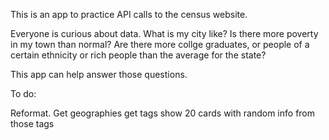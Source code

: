 This is an app to practice API calls to the census website.

Everyone is curious about data. What is my city like? Is there more poverty in my town than normal? Are there more collge graduates, or people of a certain ethnicity or rich people than the average for the state?

This app can help answer those questions.

To do:

Reformat.
Get geographies
get tags
show 20 cards with random info from those tags
